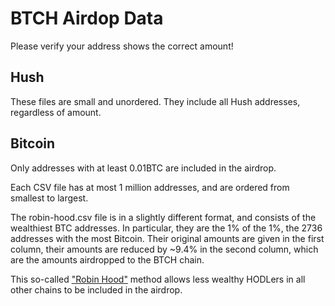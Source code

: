 # BTCH Airdop Data

Please verify your address shows the correct amount!

## Hush

These files are small and unordered. They include all Hush addresses, regardless of amount.

## Bitcoin

Only addresses with at least 0.01BTC are included in the airdrop.

Each CSV file has at most 1 million addresses, and are ordered from smallest to largest.

The robin-hood.csv file is in a slightly different format, and consists of the wealthiest BTC addresses.
In particular, they are the 1% of the 1%, the 2736 addresses with the most Bitcoin. Their original
amounts are given in the first column, their amounts are reduced by ~9.4% in the second column, which are the
amounts airdropped to the BTCH chain.

This so-called ["Robin Hood"](https://github.com/leto/utxo_dump/blob/master/robinhood.pl) method allows less wealthy HODLers in all other chains to be included in the airdrop.

